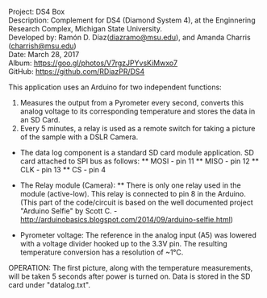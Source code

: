 Project: DS4 Box  
Description: Complement for DS4 (Diamond System 4), at the Enginnering Research Complex, Michigan State University.  
Developed by: Ramón D. Díaz(diazramo@msu.edu), and Amanda Charris (charrish@msu.edu)  
Date: March 28, 2017  
Album: https://goo.gl/photos/V7rgzJPYvsKiMwxo7  
GitHub: https://github.com/RDiazPR/DS4    


This application uses an Arduino for two independent functions: 
  1) Measures the output from a Pyrometer every second, converts this analog voltage to its corresponding temperature and stores the data in an SD Card.
  2) Every 5 minutes, a relay is used as a remote switch for taking a picture of the sample with a DSLR Camera.
  
 * The data log component is a standard SD card module application. SD card attached to SPI bus as follows:
 ** MOSI - pin 11
 ** MISO - pin 12
 ** CLK - pin 13
 ** CS - pin 4

 * The Relay module (Camera): 
 ** There is only one relay used in the module (active-low). This relay is connected to pin 8 in the Arduino.
 (This part of the code/circuit is based on the well documented project "Arduino Selfie" by Scott C. - http://arduinobasics.blogspot.com/2014/09/arduino-selfie.html)
  
 * Pyrometer voltage:
  The reference in the analog input (A5) was lowered with a voltage divider hooked up to the 3.3V pin. The resulting temperature conversion has a resolution of ~1°C.
  
OPERATION:
The first picture, along with the temperature measurements, will be taken 5 seconds after power is turned on. Data is stored in the SD card under "datalog.txt".
